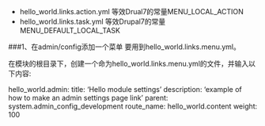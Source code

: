 * hello_world.links.action.yml 等效Drual7的常量MENU_LOCAL_ACTION
* hello_world.links.task.yml 等效Drupal7的常量MENU_DEFAULT_LOCAL_TASK


###1、在admin/config添加一个菜单
要用到hello_world.links.menu.yml。

在模块的根目录下，创建一个命为hello_world.links.menu.yml的文件，并输入以下内容:

 hello_world.admin:
   title: ‘Hello module settings’
   description: ‘example of how to make an admin settings page link’
   parent: system.admin_config_development
   route_name: hello_world.content
   weight: 100